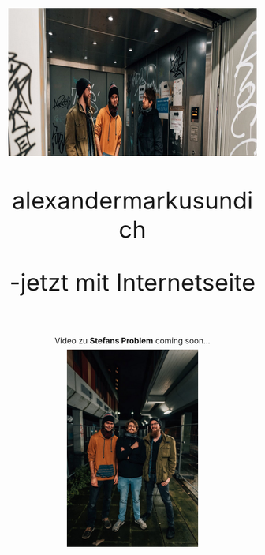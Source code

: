 <center>
<font size="7">
  
<img src="pictures/dullisImFahrstuhl1.jpg" height=300>

alexandermarkusundich

-jetzt mit Internetseite

<font size="3">
  Video zu 
  <B>Stefans Problem</B>
  coming soon...
</font>

<img src="pictures/pressefotohochformatalexandermarkusundichphilippsonnack.jpg" height=400>

</font>
</center>

